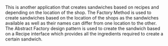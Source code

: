 This is another application that creates sandwiches based on recipes and depending on the location of the shop. The Factory Method is used to create sandwiches based on the location of the shops as the sandwiches available as well as their names can differ from one location to the other. The Abstract Factory design pattern is used to create the sandwich based on a Recipe interface which provides all the ingredients required to create a certain sandwich.
